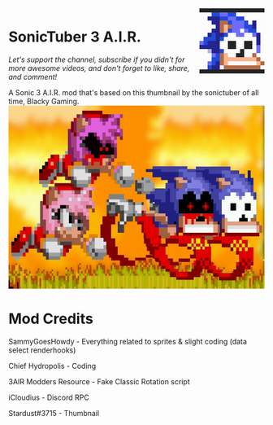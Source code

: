<img src="icon.png" align="right" />

# SonicTuber 3 A.I.R.
*Let's support the channel, subscribe if you didn't for more awesome videos, and don't forget to like, share, and comment!*

A Sonic 3 A.I.R. mod that's based on this thumbnail by the sonictuber of all time, Blacky Gaming. <img src="him.jpg" width="640" height="360" />



# Mod Credits
SammyGoesHowdy - Everything related to sprites & slight coding (data select renderhooks)

Chief Hydropolis - Coding

3AIR Modders Resource - Fake Classic Rotation script

iCloudius - Discord RPC

Stardust#3715 - Thumbnail
